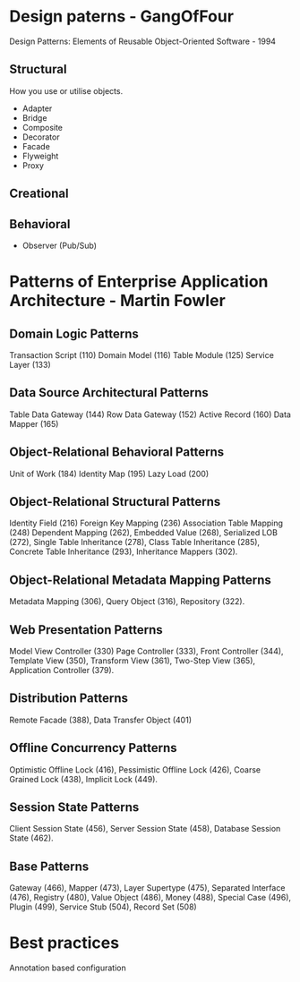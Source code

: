 # Design paterns - GangOfFour
Design Patterns: Elements of Reusable Object-Oriented Software - 1994



## Structural
How you use or utilise objects.
- Adapter
- Bridge
- Composite
- Decorator
- Facade
- Flyweight
- Proxy

## Creational

## Behavioral
- Observer (Pub/Sub)



# Patterns of Enterprise Application Architecture - Martin Fowler

## Domain Logic Patterns

Transaction Script (110)
Domain Model (116)
Table Module (125)
Service Layer (133)

## Data Source Architectural Patterns
Table Data Gateway (144)
Row Data Gateway (152)
Active Record (160)
Data Mapper (165)

## Object-Relational Behavioral Patterns
Unit of Work (184)
Identity Map (195)
Lazy Load (200)

## Object-Relational Structural Patterns
Identity Field (216)
Foreign Key Mapping (236)
Association Table Mapping (248)
Dependent Mapping (262), Embedded Value (268), Serialized LOB (272), Single Table Inheritance (278), Class Table Inheritance (285), Concrete Table Inheritance (293), Inheritance Mappers (302).

## Object-Relational Metadata Mapping Patterns
Metadata Mapping (306), Query Object (316), Repository (322).

## Web Presentation Patterns
Model View Controller (330)
Page Controller (333), Front Controller (344), Template View (350), Transform View (361), Two-Step View (365), Application Controller (379).

## Distribution Patterns
Remote Facade (388), Data Transfer Object (401)

## Offline Concurrency Patterns
Optimistic Offline Lock (416), Pessimistic Offline Lock (426), Coarse Grained Lock (438), Implicit Lock (449).

## Session State Patterns
Client Session State (456), Server Session State (458), Database Session State (462).

## Base Patterns
Gateway (466), Mapper (473), Layer Supertype (475), Separated Interface (476), Registry (480), Value Object (486), Money (488), Special Case (496), Plugin (499), Service Stub (504), Record Set (508)

# Best practices
Annotation based configuration
